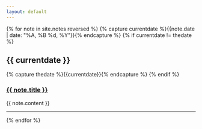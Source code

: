 ```yaml
---
layout: default
---
```


{% for note in site.notes reversed %}
{% capture currentdate %}{{note.date | date: "%A, %B %d, %Y"}}{% endcapture %}
{% if currentdate != thedate %}
<h2>{{ currentdate }}</h2>
{% capture thedate %}{{currentdate}}{% endcapture %} 
{% endif %}
<h3><a href="{{ note.url }}">{{ note.title }}</a></h3>
{{ note.content }}
<hr />
{% endfor %}

